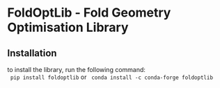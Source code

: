 # FoldOptLib - Fold Geometry Optimisation Library

## Installation 
to install the library, run the following command:  
``` pip install foldoptlib```   or 
``` conda install -c conda-forge foldoptlib```
